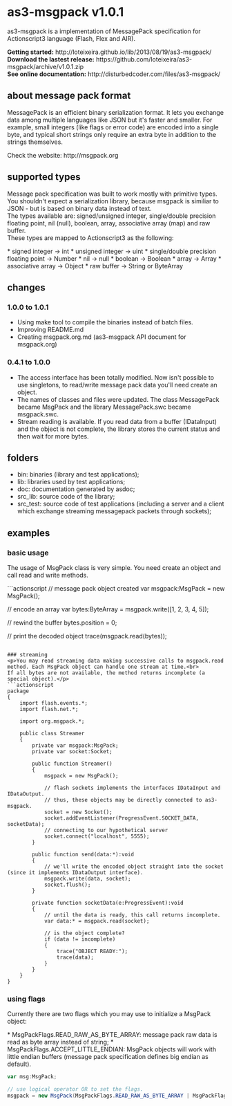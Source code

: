 # as3-msgpack v1.0.1
<p>as3-msgpack is a implementation of MessagePack specification for Actionscript3 language (Flash, Flex and AIR).</p>
<p><strong>Getting started:</strong> http://loteixeira.github.io/lib/2013/08/19/as3-msgpack/<br>
<strong>Download the lastest release:</strong> https://github.com/loteixeira/as3-msgpack/archive/v1.0.1.zip<br>
<strong>See online documentation:</strong> http://disturbedcoder.com/files/as3-msgpack/</p>

## about message pack format
<p>MessagePack is an efficient binary serialization format. It lets you exchange data among multiple languages like JSON but it's faster and smaller. For example, small integers (like flags or error code) are encoded into a single byte, and typical short strings only require an extra byte in addition to the strings themselves.</p>
<p>Check the website: http://msgpack.org</p>

## supported types
<p>Message pack specification was built to work mostly with primitive types. You shouldn't expect a serialization library, because msgpack is similiar to JSON - but is based on binary data instead of text.<br>
The types available are: signed/unsigned integer, single/double precision floating point, nil (null), boolean, array, associative array (map) and raw buffer.<br>
These types are mapped to Actionscript3 as the following:</p>
* signed integer -> int
* unsigned integer -> uint
* single/double precision floating point -> Number
* nil -> null
* boolean -> Boolean
* array -> Array
* associative array -> Object
* raw buffer -> String or ByteArray

## changes
### 1.0.0 to 1.0.1
* Using make tool to compile the binaries instead of batch files.
* Improving README.md
* Creating msgpack.org.md (as3-msgpack API document for msgpack.org)

### 0.4.1 to 1.0.0
* The access interface has been totally modified. Now isn't possible to use singletons, to read/write message pack data you'll need create an object.
* The names of classes and files were updated. The class MessagePack became MsgPack and the library MessagePack.swc became msgpack.swc.
* Stream reading is available. If you read data from a buffer (IDataInput) and the object is not complete, the library stores the current status and then wait for more bytes.

## folders
* bin: binaries (library and test applications);
* lib: libraries used by test applications;
* doc: documentation generated by asdoc;
* src_lib: source code of the library;
* src_test: source code of test applications (including a server and a client which exchange streaming messagepack packets through sockets);

## examples
### basic usage
<p>The usage of MsgPack class is very simple. You need create an object and call read and write methods.</p>
```actionscript
// message pack object created
var msgpack:MsgPack = new MsgPack();

// encode an array
var bytes:ByteArray = msgpack.write([1, 2, 3, 4, 5]);

// rewind the buffer
bytes.position = 0;

// print the decoded object
trace(msgpack.read(bytes));
```

### streaming
<p>You may read streaming data making successive calls to msgpack.read method. Each MsgPack object can handle one stream at time.<br>
If all bytes are not available, the method returns incomplete (a special object).</p>
```actionscript
package
{
	import flash.events.*;
	import flash.net.*;

	import org.msgpack.*;

	public class Streamer
	{
		private var msgpack:MsgPack;
		private var socket:Socket;

		public function Streamer()
		{
			msgpack = new MsgPack();

			// flash sockets implements the interfaces IDataInput and IDataOutput.
			// thus, these objects may be directly connected to as3-msgpack.
			socket = new Socket();
			socket.addEventListener(ProgressEvent.SOCKET_DATA, socketData);
			// connecting to our hypothetical server
			socket.connect("localhost", 5555);
		}

		public function send(data:*):void
		{
			// we'll write the encoded object straight into the socket (since it implements IDataOutput interface).
			msgpack.write(data, socket);
			socket.flush();
		}

		private function socketData(e:ProgressEvent):void
		{
			// until the data is ready, this call returns incomplete.
			var data:* = msgpack.read(socket);

			// is the object complete?
			if (data != incomplete)
			{
				trace("OBJECT READY:");
				trace(data);
			}
		}
	}
}
```

### using flags
<p>Currently there are two flags which you may use to initialize a MsgPack object:</p>
* MsgPackFlags.READ_RAW_AS_BYTE_ARRAY: message pack raw data is read as byte array instead of string;
* MsgPackFlags.ACCEPT_LITTLE_ENDIAN: MsgPack objects will work with little endian buffers (message pack specification defines big endian as default).

```actionscript
var msg:MsgPack;

// use logical operator OR to set the flags.
msgpack = new MsgPack(MsgPackFlags.READ_RAW_AS_BYTE_ARRAY | MsgPackFlags.ACCEPT_LITTLE_ENDIAN);
```
